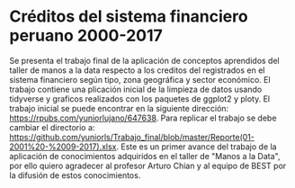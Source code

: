 # Créditos del sistema financiero peruano 2000-2017
Se presenta el trabajo final de la aplicación de conceptos aprendidos del taller de manos a la data respecto a los creditos del registrados en el sistema financiero según tipo, zona geográfica y sector económico. El trabajo contiene una plicación inicial de la limpieza de datos usando tidyverse y graficos realizados con los paquetes de ggplot2 y ploty. El trabajo inicial se puede encontrar en la siguiente dirección: https://rpubs.com/yuniorlujano/647638. Para replicar el trabajo se debe cambiar el directorio a:
https://github.com/yuniorls/Trabajo_final/blob/master/Reporte(01-2001%20-%2009-2017).xlsx. Este es un primer avance del trabajo de la aplicación de conocimientos adquiridos en el taller de "Manos a la Data", por ello quiero agradecer al profesor Arturo Chian y al equipo de BEST por la difusión de estos conocimientos.
